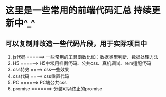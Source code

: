 # 这里是一些常用的前端代码汇总     持续更新中^_^
## 可以复制并改造一些代码片段，用于实际项目中
1. js代码 ======> 一些常用的工具函数比如：数据类型判断、数据处理方法
2. H5 ======> H5中常用样例代码、公共css、真机调试、rem适配代码
3. css特效 ====> css一些效果
4. css代码 ====> css重置代码
5. PC ======> PC端公共css
6. promise =======> 分装可以终止的promise